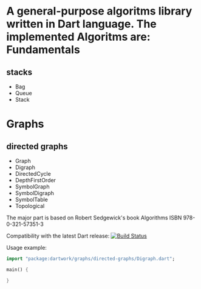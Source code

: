 A general-purpose algoritms library written in Dart language.
The implemented Algoritms are:
Fundamentals
============
stacks
------
* Bag 
* Queue 
* Stack

Graphs
======
directed graphs
---------------
* Graph
* Digraph
* DirectedCycle
* DepthFirstOrder
* SymbolGraph
* SymbolDigraph
* SymbolTable
* Topological

The major part is based on Robert Sedgewick's book Algorithms ISBN 978-0-321-57351-3
 
Compatibility with the latest Dart release:
[![Build Status](https://drone.io/github.com/ilyakharlamov/dartwork/status.png)](https://drone.io/github.com/ilyakharlamov/dartwork/latest)


Usage example:
```dart
import "package:dartwork/graphs/directed-graphs/Digraph.dart";

main() {

}
```
